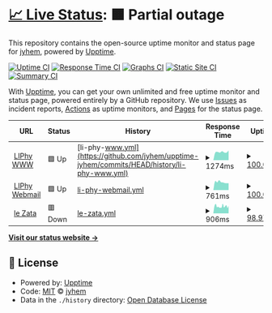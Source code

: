 # [📈 Live Status](https://demo.upptime.js.org): <!--live status--> **🟧 Partial outage**

This repository contains the open-source uptime monitor and status page for [jyhem](https://demo.upptime.js.org), powered by [Upptime](https://github.com/upptime/upptime).

[![Uptime CI](https://github.com/jyhem/upptime-jyhem/workflows/Uptime%20CI/badge.svg)](https://github.com/jyhem/upptime-jyhem/actions?query=workflow%3A%22Uptime+CI%22)
[![Response Time CI](https://github.com/jyhem/upptime-jyhem/workflows/Response%20Time%20CI/badge.svg)](https://github.com/jyhem/upptime-jyhem/actions?query=workflow%3A%22Response+Time+CI%22)
[![Graphs CI](https://github.com/jyhem/upptime-jyhem/workflows/Graphs%20CI/badge.svg)](https://github.com/jyhem/upptime-jyhem/actions?query=workflow%3A%22Graphs+CI%22)
[![Static Site CI](https://github.com/jyhem/upptime-jyhem/workflows/Static%20Site%20CI/badge.svg)](https://github.com/jyhem/upptime-jyhem/actions?query=workflow%3A%22Static+Site+CI%22)
[![Summary CI](https://github.com/jyhem/upptime-jyhem/workflows/Summary%20CI/badge.svg)](https://github.com/jyhem/upptime-jyhem/actions?query=workflow%3A%22Summary+CI%22)

With [Upptime](https://upptime.js.org), you can get your own unlimited and free uptime monitor and status page, powered entirely by a GitHub repository. We use [Issues](https://github.com/jyhem/upptime-jyhem/issues) as incident reports, [Actions](https://github.com/jyhem/upptime-jyhem/actions) as uptime monitors, and [Pages](https://demo.upptime.js.org) for the status page.

<!--start: status pages-->
<!-- This summary is generated by Upptime (https://github.com/upptime/upptime) -->
<!-- Do not edit this manually, your changes will be overwritten -->
<!-- prettier-ignore -->
| URL | Status | History | Response Time | Uptime |
| --- | ------ | ------- | ------------- | ------ |
| <img alt="" src="https://favicons.githubusercontent.com/www-liphy.univ-grenoble-alpes.fr" height="13"> [LIPhy WWW](https://www-liphy.univ-grenoble-alpes.fr) | 🟩 Up | [li-phy-www.yml](https://github.com/jyhem/upptime-jyhem/commits/HEAD/history/li-phy-www.yml) | <details><summary><img alt="Response time graph" src="./graphs/li-phy-www/response-time-week.png" height="20"> 1274ms</summary><br><a href="https://jyhem.github.io/upptime-jyhem/history/li-phy-www"><img alt="Response time 1313" src="https://img.shields.io/endpoint?url=https%3A%2F%2Fraw.githubusercontent.com%2Fjyhem%2Fupptime-jyhem%2FHEAD%2Fapi%2Fli-phy-www%2Fresponse-time.json"></a><br><a href="https://jyhem.github.io/upptime-jyhem/history/li-phy-www"><img alt="24-hour response time 1492" src="https://img.shields.io/endpoint?url=https%3A%2F%2Fraw.githubusercontent.com%2Fjyhem%2Fupptime-jyhem%2FHEAD%2Fapi%2Fli-phy-www%2Fresponse-time-day.json"></a><br><a href="https://jyhem.github.io/upptime-jyhem/history/li-phy-www"><img alt="7-day response time 1274" src="https://img.shields.io/endpoint?url=https%3A%2F%2Fraw.githubusercontent.com%2Fjyhem%2Fupptime-jyhem%2FHEAD%2Fapi%2Fli-phy-www%2Fresponse-time-week.json"></a><br><a href="https://jyhem.github.io/upptime-jyhem/history/li-phy-www"><img alt="30-day response time 1302" src="https://img.shields.io/endpoint?url=https%3A%2F%2Fraw.githubusercontent.com%2Fjyhem%2Fupptime-jyhem%2FHEAD%2Fapi%2Fli-phy-www%2Fresponse-time-month.json"></a><br><a href="https://jyhem.github.io/upptime-jyhem/history/li-phy-www"><img alt="1-year response time 1313" src="https://img.shields.io/endpoint?url=https%3A%2F%2Fraw.githubusercontent.com%2Fjyhem%2Fupptime-jyhem%2FHEAD%2Fapi%2Fli-phy-www%2Fresponse-time-year.json"></a></details> | <details><summary><a href="https://jyhem.github.io/upptime-jyhem/history/li-phy-www">100.00%</a></summary><a href="https://jyhem.github.io/upptime-jyhem/history/li-phy-www"><img alt="All-time uptime 99.96%" src="https://img.shields.io/endpoint?url=https%3A%2F%2Fraw.githubusercontent.com%2Fjyhem%2Fupptime-jyhem%2FHEAD%2Fapi%2Fli-phy-www%2Fuptime.json"></a><br><a href="https://jyhem.github.io/upptime-jyhem/history/li-phy-www"><img alt="24-hour uptime 100.00%" src="https://img.shields.io/endpoint?url=https%3A%2F%2Fraw.githubusercontent.com%2Fjyhem%2Fupptime-jyhem%2FHEAD%2Fapi%2Fli-phy-www%2Fuptime-day.json"></a><br><a href="https://jyhem.github.io/upptime-jyhem/history/li-phy-www"><img alt="7-day uptime 100.00%" src="https://img.shields.io/endpoint?url=https%3A%2F%2Fraw.githubusercontent.com%2Fjyhem%2Fupptime-jyhem%2FHEAD%2Fapi%2Fli-phy-www%2Fuptime-week.json"></a><br><a href="https://jyhem.github.io/upptime-jyhem/history/li-phy-www"><img alt="30-day uptime 100.00%" src="https://img.shields.io/endpoint?url=https%3A%2F%2Fraw.githubusercontent.com%2Fjyhem%2Fupptime-jyhem%2FHEAD%2Fapi%2Fli-phy-www%2Fuptime-month.json"></a><br><a href="https://jyhem.github.io/upptime-jyhem/history/li-phy-www"><img alt="1-year uptime 99.96%" src="https://img.shields.io/endpoint?url=https%3A%2F%2Fraw.githubusercontent.com%2Fjyhem%2Fupptime-jyhem%2FHEAD%2Fapi%2Fli-phy-www%2Fuptime-year.json"></a></details>
| <img alt="" src="https://favicons.githubusercontent.com/liphy-webmail.u-ga.fr" height="13"> [LIPhy Webmail](https://liphy-webmail.u-ga.fr) | 🟩 Up | [li-phy-webmail.yml](https://github.com/jyhem/upptime-jyhem/commits/HEAD/history/li-phy-webmail.yml) | <details><summary><img alt="Response time graph" src="./graphs/li-phy-webmail/response-time-week.png" height="20"> 761ms</summary><br><a href="https://jyhem.github.io/upptime-jyhem/history/li-phy-webmail"><img alt="Response time 734" src="https://img.shields.io/endpoint?url=https%3A%2F%2Fraw.githubusercontent.com%2Fjyhem%2Fupptime-jyhem%2FHEAD%2Fapi%2Fli-phy-webmail%2Fresponse-time.json"></a><br><a href="https://jyhem.github.io/upptime-jyhem/history/li-phy-webmail"><img alt="24-hour response time 660" src="https://img.shields.io/endpoint?url=https%3A%2F%2Fraw.githubusercontent.com%2Fjyhem%2Fupptime-jyhem%2FHEAD%2Fapi%2Fli-phy-webmail%2Fresponse-time-day.json"></a><br><a href="https://jyhem.github.io/upptime-jyhem/history/li-phy-webmail"><img alt="7-day response time 761" src="https://img.shields.io/endpoint?url=https%3A%2F%2Fraw.githubusercontent.com%2Fjyhem%2Fupptime-jyhem%2FHEAD%2Fapi%2Fli-phy-webmail%2Fresponse-time-week.json"></a><br><a href="https://jyhem.github.io/upptime-jyhem/history/li-phy-webmail"><img alt="30-day response time 737" src="https://img.shields.io/endpoint?url=https%3A%2F%2Fraw.githubusercontent.com%2Fjyhem%2Fupptime-jyhem%2FHEAD%2Fapi%2Fli-phy-webmail%2Fresponse-time-month.json"></a><br><a href="https://jyhem.github.io/upptime-jyhem/history/li-phy-webmail"><img alt="1-year response time 734" src="https://img.shields.io/endpoint?url=https%3A%2F%2Fraw.githubusercontent.com%2Fjyhem%2Fupptime-jyhem%2FHEAD%2Fapi%2Fli-phy-webmail%2Fresponse-time-year.json"></a></details> | <details><summary><a href="https://jyhem.github.io/upptime-jyhem/history/li-phy-webmail">100.00%</a></summary><a href="https://jyhem.github.io/upptime-jyhem/history/li-phy-webmail"><img alt="All-time uptime 99.95%" src="https://img.shields.io/endpoint?url=https%3A%2F%2Fraw.githubusercontent.com%2Fjyhem%2Fupptime-jyhem%2FHEAD%2Fapi%2Fli-phy-webmail%2Fuptime.json"></a><br><a href="https://jyhem.github.io/upptime-jyhem/history/li-phy-webmail"><img alt="24-hour uptime 100.00%" src="https://img.shields.io/endpoint?url=https%3A%2F%2Fraw.githubusercontent.com%2Fjyhem%2Fupptime-jyhem%2FHEAD%2Fapi%2Fli-phy-webmail%2Fuptime-day.json"></a><br><a href="https://jyhem.github.io/upptime-jyhem/history/li-phy-webmail"><img alt="7-day uptime 100.00%" src="https://img.shields.io/endpoint?url=https%3A%2F%2Fraw.githubusercontent.com%2Fjyhem%2Fupptime-jyhem%2FHEAD%2Fapi%2Fli-phy-webmail%2Fuptime-week.json"></a><br><a href="https://jyhem.github.io/upptime-jyhem/history/li-phy-webmail"><img alt="30-day uptime 100.00%" src="https://img.shields.io/endpoint?url=https%3A%2F%2Fraw.githubusercontent.com%2Fjyhem%2Fupptime-jyhem%2FHEAD%2Fapi%2Fli-phy-webmail%2Fuptime-month.json"></a><br><a href="https://jyhem.github.io/upptime-jyhem/history/li-phy-webmail"><img alt="1-year uptime 99.95%" src="https://img.shields.io/endpoint?url=https%3A%2F%2Fraw.githubusercontent.com%2Fjyhem%2Fupptime-jyhem%2FHEAD%2Fapi%2Fli-phy-webmail%2Fuptime-year.json"></a></details>
| <img alt="" src="https://favicons.githubusercontent.com/zata.free.fr" height="13"> [le Zata](http://zata.free.fr) | 🟥 Down | [le-zata.yml](https://github.com/jyhem/upptime-jyhem/commits/HEAD/history/le-zata.yml) | <details><summary><img alt="Response time graph" src="./graphs/le-zata/response-time-week.png" height="20"> 906ms</summary><br><a href="https://jyhem.github.io/upptime-jyhem/history/le-zata"><img alt="Response time 881" src="https://img.shields.io/endpoint?url=https%3A%2F%2Fraw.githubusercontent.com%2Fjyhem%2Fupptime-jyhem%2FHEAD%2Fapi%2Fle-zata%2Fresponse-time.json"></a><br><a href="https://jyhem.github.io/upptime-jyhem/history/le-zata"><img alt="24-hour response time 833" src="https://img.shields.io/endpoint?url=https%3A%2F%2Fraw.githubusercontent.com%2Fjyhem%2Fupptime-jyhem%2FHEAD%2Fapi%2Fle-zata%2Fresponse-time-day.json"></a><br><a href="https://jyhem.github.io/upptime-jyhem/history/le-zata"><img alt="7-day response time 906" src="https://img.shields.io/endpoint?url=https%3A%2F%2Fraw.githubusercontent.com%2Fjyhem%2Fupptime-jyhem%2FHEAD%2Fapi%2Fle-zata%2Fresponse-time-week.json"></a><br><a href="https://jyhem.github.io/upptime-jyhem/history/le-zata"><img alt="30-day response time 907" src="https://img.shields.io/endpoint?url=https%3A%2F%2Fraw.githubusercontent.com%2Fjyhem%2Fupptime-jyhem%2FHEAD%2Fapi%2Fle-zata%2Fresponse-time-month.json"></a><br><a href="https://jyhem.github.io/upptime-jyhem/history/le-zata"><img alt="1-year response time 881" src="https://img.shields.io/endpoint?url=https%3A%2F%2Fraw.githubusercontent.com%2Fjyhem%2Fupptime-jyhem%2FHEAD%2Fapi%2Fle-zata%2Fresponse-time-year.json"></a></details> | <details><summary><a href="https://jyhem.github.io/upptime-jyhem/history/le-zata">98.97%</a></summary><a href="https://jyhem.github.io/upptime-jyhem/history/le-zata"><img alt="All-time uptime 99.22%" src="https://img.shields.io/endpoint?url=https%3A%2F%2Fraw.githubusercontent.com%2Fjyhem%2Fupptime-jyhem%2FHEAD%2Fapi%2Fle-zata%2Fuptime.json"></a><br><a href="https://jyhem.github.io/upptime-jyhem/history/le-zata"><img alt="24-hour uptime 95.85%" src="https://img.shields.io/endpoint?url=https%3A%2F%2Fraw.githubusercontent.com%2Fjyhem%2Fupptime-jyhem%2FHEAD%2Fapi%2Fle-zata%2Fuptime-day.json"></a><br><a href="https://jyhem.github.io/upptime-jyhem/history/le-zata"><img alt="7-day uptime 98.97%" src="https://img.shields.io/endpoint?url=https%3A%2F%2Fraw.githubusercontent.com%2Fjyhem%2Fupptime-jyhem%2FHEAD%2Fapi%2Fle-zata%2Fuptime-week.json"></a><br><a href="https://jyhem.github.io/upptime-jyhem/history/le-zata"><img alt="30-day uptime 99.09%" src="https://img.shields.io/endpoint?url=https%3A%2F%2Fraw.githubusercontent.com%2Fjyhem%2Fupptime-jyhem%2FHEAD%2Fapi%2Fle-zata%2Fuptime-month.json"></a><br><a href="https://jyhem.github.io/upptime-jyhem/history/le-zata"><img alt="1-year uptime 99.22%" src="https://img.shields.io/endpoint?url=https%3A%2F%2Fraw.githubusercontent.com%2Fjyhem%2Fupptime-jyhem%2FHEAD%2Fapi%2Fle-zata%2Fuptime-year.json"></a></details>

<!--end: status pages-->

[**Visit our status website →**](https://demo.upptime.js.org)

## 📄 License

- Powered by: [Upptime](https://github.com/upptime/upptime)
- Code: [MIT](./LICENSE) © [jyhem](https://demo.upptime.js.org)
- Data in the `./history` directory: [Open Database License](https://opendatacommons.org/licenses/odbl/1-0/)
